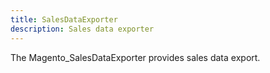 ```yaml
---
title: SalesDataExporter
description: Sales data exporter
---
```


The Magento_SalesDataExporter provides sales data export.
